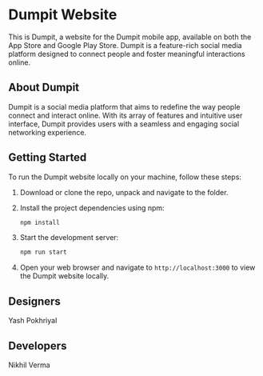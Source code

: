 # Dumpit Website

This is Dumpit, a website for the Dumpit mobile app, available on both the App Store and Google Play Store. Dumpit is a feature-rich social media platform designed to connect people and foster meaningful interactions online.

## About Dumpit

Dumpit is a social media platform that aims to redefine the way people connect and interact online. With its array of features and intuitive user interface, Dumpit provides users with a seamless and engaging social networking experience. 

## Getting Started

To run the Dumpit website locally on your machine, follow these steps:
1. Download or clone the repo, unpack and navigate to the folder.

2. Install the project dependencies using npm:
   ```bash
   npm install
   ```

3. Start the development server:
   ```bash
   npm run start
   ```

4. Open your web browser and navigate to `http://localhost:3000` to view the Dumpit website locally.

## Designers
  Yash Pokhriyal
## Developers
  Nikhil Verma


